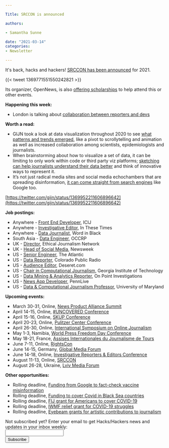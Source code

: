 ```yaml
---

Title: SRCCON is announced

authors: 

- Samantha Sunne

date: "2021-03-14" 
categories: 
- Newsletter

---
```


It's back, hacks and hackers! [SRCCON has been announced](https://srccon.org) for 2021.

{{< tweet 1369771551550242821 >}}

Its organizer, OpenNews, is also [offering scholarships](https://opennews.org/what/community/scholarships) to help attend this or other events.

**Happening this week:**



*   London is talking about [collaboration between reporters and devs](https://www.eventbrite.co.uk/e/hackshackers-london-march-2021-meetup-tickets-135853011013?aff=ebdsoporgprofile)

**Worth a read:**



*   GIJN took a look at data visualization throughout 2020 to see [what patterns and trends emerged](https://gijn.org/2021/03/10/explaining-the-pandemic-2020-data-and-visual-journalism-projects-on-covid-19/), like a pivot to scrollytelling and animation as well as increased collaboration among scientists, epidemiologists and journalists.
*   When brainstorming about how to visualize a set of data, it can be limiting to only work within code or third party viz platforms; [sketching can help journalists understand their data better](https://medium.com/nightingale/how-and-why-we-sketch-when-visualizing-data-d843e0ce8c74) and think of innovative ways to represent it.
*   It’s not just radical media sites and social media echochambers that are spreading disinformation, [it can come straight from search engines](https://www.niemanlab.org/2021/03/its-not-just-a-social-media-problem-how-search-engines-can-spread-misinformation/) like Google too.

[https://twitter.com/gijn/status/1369952211606896642](https://twitter.com/gijn/status/1369952211606896642)

**Job postings:**



*   Anywhere - [Front End Developer](https://www.icij.org/about/work-with-us/), ICIJ
*   Anywhere - [Investigative Editor](https://www.ire.org/job-center/investigative-editor-remote/), In These Times
*   Anywhere - [Data Journalist](https://www.localmedia.org/word-in-black-data-reporter-journalist-independent-contractor-needed/), Word in Black
*   South Asia - [Data Engineer](https://www.occrp.org/en/occrp-jobs/south-asia-data-engineer), OCCRP
*   UK - [Director](https://ethicaljournalismnetwork.org/new-director-sought-for-ethical-journalism-network), Ethical Journalism Network
*   UK - [Head of Social Media](https://www.journalism.co.uk/media-jobs/head-of-social-media/s75/a803244/), Newsweek
*   US - [Senior Engineer](https://atlanticmedia.wd1.myworkdayjobs.com/en-US/Careers/job/Washington-DC/Senior-Engineer--Habit_R168), The Atlantic
*   US - [Data Reporter](https://www.cpr.org/job/data-reporter/), Colorado Public Radio
*   US - [Audience Editor](https://deseretmanagement.wd1.myworkdayjobs.com/en-US/DeseretNews/job/SLC-Triad-Center/Audience-Editor--Deseretcom_R3218), Deseret.com
*   US - [Chair in Computational Journalism](https://www.cc.gatech.edu/news/644623/search-opens-fill-endowed-computational-journalism-chair), Georgia Institute of Technology
*   US - [Data Mining & Analytics Reporter](https://www.ire.org/job-center/data-mining-and-analytics-reporter/), On Point Investigations
*   US - [News App Developer](https://recruiting.adp.com/srccar/public/RTI.home?c=2171807&d=AdvanceLocalExternalCareerSite&r=5000697558706&_fromPublish=true#/), PennLive
*   US - [Data & Computational Journalism Professor](https://twitter.com/smussenden/status/1349789881770401800), University of Maryland

**Upcoming events:**



*   March 30-31, Online, [News Product Alliance Summit](https://newsproduct.org/)
*   April 14-15, Online, [#UNCOVERED Conference](https://www.investigativejournalismforeu.net/events/save-the-date-uncovered-conference-april-14-15/)
*   April 15-16, Online, [SKUP Conference](https://www.skup.no/2021/02/slik-melder-du-deg-pa-arets-skup)
*   April 20-23, Online, [Pulitzer Center Conference](https://pulitzercenter.org/blog/save-date-2021-pulitzer-center-conference)
*   April 26-30, Online, [International Symposium on Online Journalism](https://latamjournalismreview.org/articles/mark-your-calendars-for-isoj-online-2021-the-premier-global-journalism-conference-will-be-held-from-april-26-30/) 
*   May 1-3, Namibia, [World Press Freedom Day Conference](https://en.unesco.org/news/world-press-freedom-day-coming-home-namibia-host-wpfd-2021-conference)
*   May 18-21, France, [Assises Internationales du Journalisme de Tours](https://www.journalisme.com/les-assises-2020/14e-assises-internationales-du-journalisme-de-tours/) 
*   June 7-11, Online, [RightsCon](https://www.rightscon.org)
*   June 14-15, Germany, [Global Media Forum](https://www.dw.com/en/about-dw/gmf/s-43101535)
*   June 14-18, Online, [Investigative Reporters & Editors Conference](https://www.ire.org/training/conferences/ire-2021/)
*   August 11-13, Online, [SRCCON](https://srccon.org/)
*   August 26-28, Ukraine, [Lviv Media Forum](https://www.facebook.com/events/lviv-media-forum/lviv-media-forum-2021/312314519660237/)

**Other opportunities:**



*   Rolling deadline, [Funding from Google to fact-check vaccine misinformation](https://blog.google/outreach-initiatives/google-news-initiative/open-fund-projects-debunking-vaccine-misinformation/)
*   Rolling deadline, [Funding to cover Covid in Black Sea countries](https://www.gmfus.org/program/black-sea-trust-regional-cooperation)
*   Rolling deadline, [FIJ grant for Americans to cover COVID-19](https://investigate.submittable.com/submit/163797/coronavirus-rolling-grant-for-u-s-freelancers)
*   Rolling deadline, [IWMF relief grant for COVID-19 struggles](https://iwmf.submittable.com/submit/41e7f7ce-db40-4ff6-873f-e24450e27497/journalism-relief-fund-english)
*   Rolling deadline, [Eyebeam grants for artistic contributions to journalism](https://www.eyebeam.org/eyebeam-center-for-the-future-of-journalism/)

<div id="mc_embed_signup"><form id="mc-embedded-subscribe-form" class="validate" action="//hackshackers.us1.list-manage.com/subscribe/post?u=c56f2e53d5ed6ef87f8aaa75c&amp;id=fb2bc6f10b" method="post" name="mc-embedded-subscribe-form" novalidate="" target="_blank">

<div id="mc_embed_signup_scroll">

<div class="mc-field-group"><label for="mce-EMAIL">Not subscribed yet? Enter your email to get Hacks/Hackers news and updates in your inbox weekly:  </label></div>

<div class="mc-field-group"><input id="mce-EMAIL" class="required email" name="EMAIL" type="email" value="" /></div>

<!-- real people should not fill this in and expect good things - do not remove this or risk form bot signups-->

<div style="position: absolute; left: -5000px;"><input tabindex="-1" name="b_c56f2e53d5ed6ef87f8aaa75c_fb2bc6f10b" type="text" value="" /></div>

<div class="clear"><input id="mc-embedded-subscribe" class="button" name="subscribe" type="submit" value="Subscribe" /></div>

</div>

</form></div>

<!--End mc_embed_signup-->

<meta name="twitter:card" content="summary">

<meta name="twitter:image:src" content="https://hackshackers.com/content-images/about/hackshackers_logomark.png">

